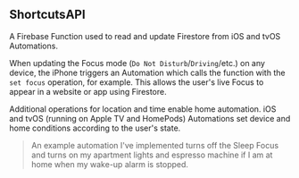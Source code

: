 ## ShortcutsAPI
A Firebase Function used to read and update Firestore from iOS and tvOS Automations.

When updating the Focus mode (`Do Not Disturb`/`Driving`/etc.) on any device, the iPhone triggers an Automation which calls the function with the `set focus` operation, for example. This allows the user's live Focus to appear in a website or app using Firestore.

Additional operations for location and time enable home automation. iOS and tvOS (running on Apple TV and HomePods) Automations set device and home conditions according to the user's state.

> An example automation I've implemented turns off the Sleep Focus and turns on my apartment lights and espresso machine if I am at home when my wake-up alarm is stopped.
